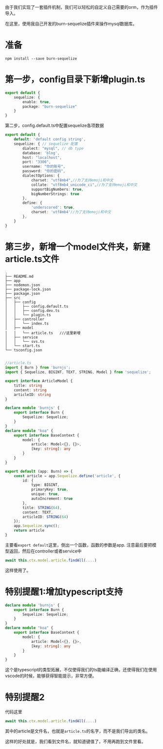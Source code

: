  由于我们实现了一套插件机制，我们可以轻松的自定义自己需要的orm，作为插件导入。

 在这里，使用我自己开发的burn-sequelize插件来操作mysql数据库。


准备
===
```
npm install --save burn-sequelize
```



第一步，config目录下新增plugin.ts
===
```ts
export default {
    sequelize: {
        enable: true,
        package: "burn-sequelize"
    }
}
```

第二步，config.default.ts中配置sequelize各项数据

```ts
export default {
    default: 'default config string',
    sequelize: { // sequelize 配置
        dialect: "mysql", // db type
        database: 'blog',
        host: "localhost",
        port: "3306",
        username: "你的账号",
        password: "你的密码",
        dialectOptions: {
            charset: "utf8mb4",//为了支持emoji和中文
            collate: "utf8mb4_unicode_ci",//为了支持emoji和中文
            supportBigNumbers: true,
            bigNumberStrings: true
        },
        define: {
            'underscored': true,
            charset: 'utf8mb4'//为了支持emoji和中文
        },
    }
}
```

第三步，新增一个model文件夹，新建article.ts文件
====


```
.
├── README.md
├── app
├── nodemon.json
├── package-lock.json
├── package.json
├── src
│   ├── config
│   │   ├── config.default.ts
│   │   ├── config.dev.ts
│   │   └── plugin.ts
│   ├── controller
│   │   └── index.ts
│   ├── model
│   │   └── article.ts   ///这里新增
│   ├── service
│   │   └── svs.ts
│   └── start.ts
└── tsconfig.json


```


```ts
//article.ts
import { Burn } from 'burnjs';
import { Sequelize, BIGINT, TEXT, STRING, Model } from 'sequelize';

export interface ArticleModel {
    title: string
    content: string
    articleID: string
}

declare module 'burnjs' {
    export interface Burn {
        Sequelize: Sequelize;
    }
}
declare module "koa" {
    export interface BaseContext {
        model: {
            article: Model<{}, {}>,
            [key: string]: any
        }
    }
}

export default (app: Burn) => {
    const article = app.Sequelize.define('article', {
        id: {
            type: BIGINT,
            primaryKey: true,
            unique: true,
            autoIncrement: true
        },
        title: STRING(64),
        content: TEXT,
        articleID: STRING(64)
    });
    app.Sequelize.sync();
    return article
}

```

主要看``export default``这里，倒出一个函数，函数的参数是app.
注意最后要把模型返回，然后在controller或者service中
```ts
await this.ctx.model.article.findAll(....)
```
这样使用了。


特别提醒1:增加typescript支持
===
```ts
declare module 'burnjs' {
    export interface Burn {
        Sequelize: Sequelize;
    }
}
declare module "koa" {
    export interface BaseContext {
        model: {
            article: Model<{}, {}>,
            [key: string]: any
        }
    }
}
```
这个是typescript的类型拓展，不仅使得我们的ts能编译正确，还使得我们在使用vscode的时候，能够获得智能提示，非常方便。



特别提醒2
=====

代码这里
```ts
await this.ctx.model.article.findAll(....)
```
其中的article是文件名，也就是``article.ts``的名字，而不是我们导出的类名。

这样的好处就是，我们看到文件名，就知道键值了，不用再跑到文件里看。
